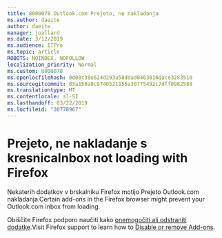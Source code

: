 ```yaml
---
title: 8000078 Outlook.com Prejeto, ne nakladanja
ms.author: daeite
author: daeite
manager: joallard
ms.date: 3/12/2019
ms.audience: ITPro
ms.topic: article
ROBOTS: NOINDEX, NOFOLLOW
localization_priority: Normal
ms.custom: 8000078
ms.openlocfilehash: 0d08c38e624d293a58ddad0463016dace3283510
ms.sourcegitcommit: 03a156a9c9740521155a30775492c7dff0982588
ms.translationtype: MT
ms.contentlocale: sl-SI
ms.lasthandoff: 03/22/2019
ms.locfileid: "30778967"
---
```

# <a name="inbox-not-loading-with-firefox"></a><span data-ttu-id="66488-102">Prejeto, ne nakladanje s kresnica</span><span class="sxs-lookup"><span data-stu-id="66488-102">Inbox not loading with Firefox</span></span>

<span data-ttu-id="66488-103">Nekaterih dodatkov v brskalniku Firefox motijo Prejeto Outlook.com nakladanja.</span><span class="sxs-lookup"><span data-stu-id="66488-103">Certain add-ons in the Firefox browser might prevent your Outlook.com inbox from loading.</span></span>
  
<span data-ttu-id="66488-104">Obiščite Firefox podporo naučiti kako [onemogočiti ali odstraniti dodatke](https://support.mozilla.org/kb/disable-or-remove-add-ons).</span><span class="sxs-lookup"><span data-stu-id="66488-104">Visit Firefox support to learn how to [Disable or remove Add-ons](https://support.mozilla.org/kb/disable-or-remove-add-ons).</span></span>

